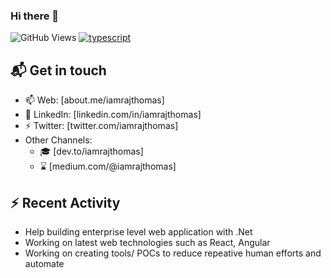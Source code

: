 ### Hi there 👋

![GitHub Views](https://komarev.com/ghpvc/?username=iamrajthomas&color=FAC151)
[![typescript](https://img.shields.io/badge/TypeScript-Raj-FAC151.svg?logo=typescript&logoWidth=20)](https://github.com/iamrajthomas)

## 📬 Get in touch

- 📫 Web: [about.me/iamrajthomas]
- 🚀 LinkedIn: [linkedin.com/in/iamrajthomas] 
- ⚡ Twitter: [twitter.com/iamrajthomas] 
- Other Channels:
  - :mortar_board: [dev.to/iamrajthomas]
  - :hourglass: [medium.com/@iamrajthomas]

## :zap: Recent Activity
- Help building enterprise level web application with .Net
- Working on latest web technologies such as React, Angular
- Working on creating tools/ POCs to reduce repeative human efforts and automate 



<!--
**iamrajthomas/iamrajthomas** is a ✨ _special_ ✨ repository because its `README.md` (this file) appears on your GitHub profile.

Here are some ideas to get you started:

- 🔭 I’m currently working on ...
- 🌱 I’m currently learning ...
- 👯 I’m looking to collaborate on ...
- 🤔 I’m looking for help with ...
- 💬 Ask me about ...
- 📫 How to reach me: ...
- 😄 Pronouns: ...
- ⚡ Fun fact: ...
-->
